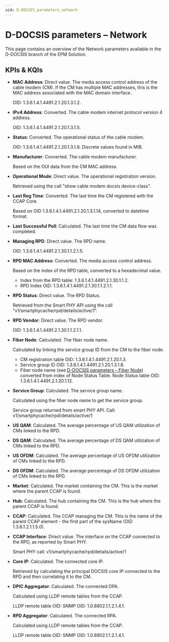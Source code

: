 ```yaml
---
uid: D-DOCSIS_parameters_network
---
```


# D-DOCSIS parameters – Network

This page contains an overview of the Network parameters available in the D-DOCSIS branch of the EPM Solution.

## KPIs & KQIs

- **MAC Address**: Direct value. The media access control address of the cable modem (CM). If the CM has multiple MAC addresses, this is the MAC address associated with the MAC domain interface.

  OID: 1.3.6.1.4.1.4491.2.1.20.1.3.1.2.

- **IPv4 Address**: Converted. The cable modem internet protocol version 4 address.

  OID: 1.3.6.1.4.1.4491.2.1.20.1.3.1.5.

- **Status**: Converted. The operational status of the cable modem.

  OID: 1.3.6.1.4.1.4491.2.1.20.1.3.1.6. Discrete values found in MIB.

- **Manufacturer**: Converted. The cable modem manufacturer.

  Based on the OUI data from the CM MAC address.

- **Operational Mode**: Direct value. The operational registration version.

  Retrieved using the call "show cable modem docsis device-class".

- **Last Reg Time**: Converted. The last time the CM registered with the CCAP Core.

  Based on OID 1.3.6.1.4.1.4491.2.1.20.1.3.1.14, converted to datetime format.

- **Last Successful Poll**: Calculated. The last time the CM data flow was completed.

- **Managing RPD**: Direct value. The RPD name.

  OID: 1.3.6.1.4.1.4491.2.1.30.1.1.2.1.5.

- **RPD MAC Address**: Converted. The media access control address.

  Based on the index of the RPD table, converted to a hexadecimal value.

  - Index from the RPD table: 1.3.6.1.4.1.4491.2.1.30.1.1.2.
  - RPD Index OID: 1.3.6.1.4.1.4491.2.1.30.1.1.2.1.1.

- **RPD Status**: Direct value. The RPD Status.

  Retrieved from the Smart PHY API using the call "v1/smartphycache/rpd/details/active/1".

- **RPD Vendor**: Direct value. The RPD vendor.

  OID: 1.3.6.1.4.1.4491.2.1.30.1.1.2.1.1.

- **Fiber Node**: Calculated. The fiber node name.

  Calculated by linking the service group ID from the CM to the fiber node.

  - CM registration table OID: 1.3.6.1.4.1.4491.2.1.20.1.3.
  - Service group ID OID: 1.3.6.1.4.1.4491.2.1.20.1.3.1.8.
  - Fiber node name (see [D-DOCSIS parameters – Fiber Node](xref:D-DOCSIS_parameters_fiber_node)) converted from index of Node Status Table. Node Status table OID: 1.3.6.1.4.1.4491.2.1.20.1.12.

- **Service Group**: Calculated. The service group name.

  Calculated using the fiber node name to get the service group.

  Service group returned from smart PHY API. Call: v1/smartphycache/rpd/details/active/1

- **US QAM**: Calculated. The average percentage of US QAM utilization of CMs linked to the RPD.

- **DS QAM**: Calculated. The average percentage of DS QAM utilization of CMs linked to the RPD.

- **US OFDM**: Calculated. The average percentage of US OFDM utilization of CMs linked to the RPD.

- **DS OFDM**: Calculated. The average percentage of DS OFDM utilization of CMs linked to the RPD.

- **Market**: Calculated. The market containing the CM. This is the market where the parent CCAP is found.

- **Hub**: Calculated. The hub containing the CM. This is the hub where the parent CCAP is found.

- **CCAP**: Calculated. The CCAP managing the CM. This is the name of the parent CCAP element - the first part of the sysName (OID 1.3.6.1.2.1.1.5.0).

- **CCAP Interface**: Direct value. The interface on the CCAP connected to the RPD, as reported by Smart PHY.

  Smart PHY call: v1/smartphycache/rpd/details/active/1

- **Core IP**: Calculated. The connected core IP.

  Retrieved by calculating the principal DOCSIS core IP connected to the RPD and then correlating it to the CM.

- **DPIC Aggregator**: Calculated. The connected DPA.

  Calculated using LLDP remote tables from the CCAP.

  LLDP remote table OID: SNMP OID: 1.0.8802.1.1.2.1.4.1.

- **RPD Aggregator**: Calculated. The connected RPA.

  Calculated using LLDP remote tables from the CCAP.

  LLDP remote table OID: SNMP OID: 1.0.8802.1.1.2.1.4.1.
